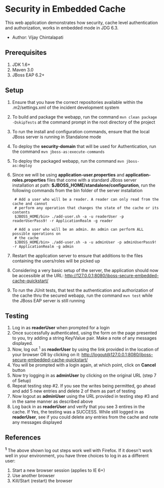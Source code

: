 Security in Embedded Cache
========================

This web application demonstrates how security, cache level authentication and authorization, works in embedded mode in JDG 6.3.

* Author: Vijay Chintalapati

Prerequisites
-------------
1. JDK 1.6+
2. Maven 3.0
3. JBoss EAP 6.2+ 

Setup
-----
1. Ensure that you have the correct repositories available within the .m2/settings.xml of the incident development system
2. To build and package the webapp, run the command `mvn clean package -DskipTests` at the command prompt in the root directory of the project
3. To run the install and configuration commands, ensure that the local JBoss server is running in Standalone mode
4. To deploy the __security-domain__ that will be used for Authentication, run the command `mvn jboss-as:execute-commands`
5. To deploy the packaged webapp, run the command `mvn jboss-as:deploy`
6. Since we will be using __application-user.properties__ and __application-roles.properties__ files that come with a standard JBoss server installation at path: __$JBOSS_HOME/standalone/configuration__, run the following commands from the bin folder of the server installation
		
		# Add a user who will be a reader. A reader can only read from the cache and cannot 
		# perform any operation that changes the state of the cache or its contents
		$JBOSS_HOME/bin> ./add-user.sh -a -u readerUser -p readerUserPass9! -r ApplicationRealm -g reader
		
		# Add a user who will be an admin. An admin can perform ALL possible operations on 
		# the cache
		$JBOSS_HOME/bin> ./add-user.sh -a -u adminUser -p adminUserPass9! -r ApplicationRealm -g admin
7. Restart the application server to ensure that additions to the files containing the users/roles will be picked up
8. Considering a very basic setup of the server, the application should now be accessible at the URL: http://127.0.0.1:8080/jboss-secure-embedded-cache-quickstart/
9. To run the JUnit tests, that test the authentication and authorization of the cache thru the secured webapp, run the command `mvn test` while the JBoss EAP server is still running

Testing
-------
1. Log in as __readerUser__ when prompted for a login
2. Once successfully authenticated, using the form on the page presented to you, try adding a string Key/Value pair. Make a note of any messages displayed.
3. Now, log out <sup>1</sup> as __readerUser__ by using the link provided in the location of your browser OR by clicking on it: [http://logout@127.0.0.1:8080/jboss-secure-embedded-cache-quickstart/](http://logout@127.0.0.1:8080/secure-embedded-cache-quickstart/)
4. You will be prompted with a login again, at which point, click on __Cancel__ button
5. Now try logging in as __adminUser__ by clicking on the original URL (step 7 of Setup)
6. Repeat testing step #2. If you see the writes being permitted, go ahead and add 5 new entries and delete 2 of them as part of testing
7. Now logout as __adminUser__ using the URL provided in testing step #3 and in the same manner as described above
8. Log back in as __readerUser__ and verify that you see 3 entires in the cache. If Yes, the testing was a SUCCESS. While still logged in as __readerUser__, see if you could delete any entries from the cache and note any messages displayed

References
----------
<b><sup>1</sup></b> The above shown log out steps work well with Firefox. If it doesn't work well in your environment, you have three choices to log in as a different user:

1. Start a new browser session  (applies to IE 6+)
2. Use another browser 
3. Kill/Start (restart) the browser 
